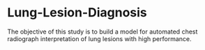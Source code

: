 # Lung-Lesion-Diagnosis
 The objective of this study is to build a model for automated chest radiograph interpretation of lung lesions with high performance.
